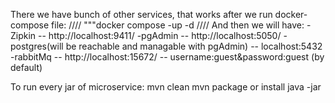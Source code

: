 There we have bunch of other services, that works after we run docker-compose file:
////
"""docker compose -up -d
////
And then we will have:
-Zipkin -- http://localhost:9411/
-pgAdmin -- http://localhost:5050/
-postgres(will be reachable and managable with pgAdmin)  -- localhost:5432
-rabbitMq -- http://localhost:15672/   --  username:guest&password:guest (by default)

To run every jar of microservice:
mvn clean
mvn package or install
java -jar <paraticular jar in target directory>
